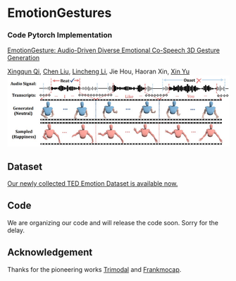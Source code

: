 # EmotionGestures
### Code Pytorch Implementation

[EmotionGesture: Audio-Driven Diverse Emotional Co-Speech 3D Gesture Generation](https://arxiv.org/abs/2305.18891)

[Xingqun Qi](https://scholar.google.com.hk/citations?hl=zh-CN&user=3tO41a8AAAAJ&view_op=list_works&sortby=pubdate), [Chen Liu](https://scholar.google.com/citations?hl=zh-CN&user=HmvE2WsAAAAJ&view_op=list_works&sortby=pubdate), [Lincheng Li](https://scholar.google.com/citations?user=NYLsVscAAAAJ&hl=en), Jie Hou, Haoran Xin, [Xin Yu](https://scholar.google.com/citations?user=oxdtuSEAAAAJ&hl=en)
![image](https://github.com/XingqunQi-lab/EmotionGestures/blob/main/images/insight.jpg)

## Dataset
[Our newly collected TED Emotion Dataset is available now.](https://drive.google.com/file/d/1Yzks2FjbIg0n94y2rVw3plI0sq7Wpy8L/view?usp=sharing)
## Code
We are organizing our code and will release the code soon. Sorry for the delay.
## Acknowledgement
Thanks for the pioneering works [Trimodal](https://github.com/ai4r/Gesture-Generation-from-Trimodal-Context) and [Frankmocap](https://github.com/facebookresearch/frankmocap).

